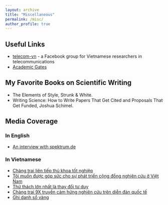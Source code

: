 ```yaml
---
layout: archive
title: "Miscellaneous"
permalink: /misc/
author_profile: true
---
```


## Useful Links

* [telecom-vn](https://www.facebook.com/groups/telecomvn) - a Facebook group for Vietnamese researchers in telecommunications
* [Academic Gates](https://www.academicgates.com/)

## My Favorite Books on Scientific Writing

* The Elements of Style, Strunk & White.
* Writing Science: How to Write Papers That Get Cited and Proposals That Get Funded, Joshua Schimel.

## Media Coverage

### In English

* [An interview with spektrum.de](https://scilogs.spektrum.de/hlf/10-out-of-200-serving-the-people-khac-hoang-ngo-improves-our-telecommunication/)

### In Vietnamese

* [Chàng trai liên tiếp thủ khoa tốt nghiệp](https://thanhnien.vn/chang-trai-lien-tiep-thu-khoa-tot-nghiep-post1070827.html)
* [Tôi muốn được góp sức cho sự phát triển cộng đồng nghiên cứu ở Việt Nam](https://vovworld.vn/vi-VN/khach-moi-cua-vov/ts-ngo-khac-hoang-toi-muon-duoc-gop-suc-cho-su-phat-trien-cong-dong-nghien-cuu-o-viet-nam-983089.vov)
* [Thử thách lớn nhất là thay đổi tư duy](https://tuoitre.vn/thu-thach-lon-nhat-la-thay-doi-tu-duy-20191015212433556.htm)
* [Chàng trai 9X truyền cảm hứng nghiên cứu trên diễn đàn quốc tế](https://vnexpress.net/chang-trai-9x-truyen-cam-hung-nghien-cuu-tren-dien-dan-quoc-te-4015090.html)
* [Ghi danh sổ vàng](http://baobacgiang.com.vn/bg/phong-su/131417/ghi-danh-so-vang-thu-khoa-xuat-sac-ngo-khac-hoang.html)

